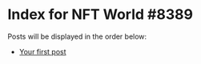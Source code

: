 # Index for NFT World #8389
Posts will be displayed in the order below:

- [Your first post](./001-first.md)

